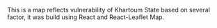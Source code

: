 This is a map reflects vulnerability of Khartoum State based on several factor, it was build using React and React-Leaflet Map.  
